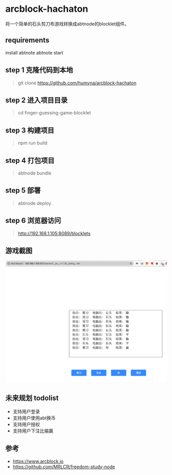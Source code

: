 # arcblock-hachaton
将一个简单的石头剪刀布游戏转换成abtnode的blocklet组件。

## requirements
install abtnote 
abtnote start

## step 1 克隆代码到本地

> git clone https://github.com/humyna/arcblock-hachaton

## step 2 进入项目目录
> cd finger-guessing-game-blocklet

## step 3 构建项目
> npm run build

## step 4 打包项目
> abtnode bundle

## step 5 部署
> abtnode deploy .

## step 6 浏览器访问
> http://192.168.1.105:8089/blocklets

## 游戏截图

![游戏截图](./finger-guessing-game-blocklet/screenshots/game.jpeg)

## 未来规划 todolist
* 支持用户登录
* 支持用户使用abt换币
* 支持用户授权
* 支持用户下注比输赢

## 参考
* https://www.arcblock.io
* https://github.com/MRLCR/freedom-study-node
  